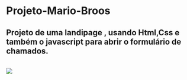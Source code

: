 
# Projeto-Mario-Broos

<h2> Projeto de uma landipage , usando Html,Css e também o javascript para abrir o formulário de chamados.</h2>
<br>
<img src='https://github.com/Weslley-silva23/miss-o-programador/blob/main/assets/projeto%20mario.png?raw=true'>
